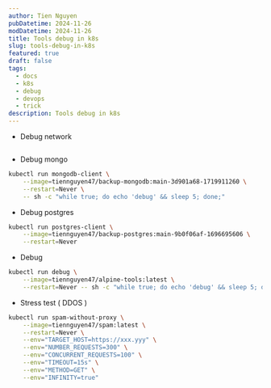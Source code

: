 ```yaml
---
author: Tien Nguyen
pubDatetime: 2024-11-26
modDatetime: 2024-11-26
title: Tools debug in k8s
slug: tools-debug-in-k8s
featured: true
draft: false
tags:
  - docs
  - k8s
  - debug
  - devops
  - trick
description: Tools debug in k8s
---
```

- Debug network
```bash
```
- Debug mongo
```bash
kubectl run mongodb-client \
	--image=tiennguyen47/backup-mongodb:main-3d901a68-1719911260 \
	--restart=Never \
	-- sh -c "while true; do echo 'debug' && sleep 5; done;"
```
- Debug postgres
```bash
kubectl run postgres-client \
	--image=tiennguyen47/backup-postgres:main-9b0f06af-1696695606 \
	--restart=Never
```
- Debug
```bash
kubectl run debug \
	--image=tiennguyen47/alpine-tools:latest \
	--restart=Never -- sh -c "while true; do echo 'debug' && sleep 5; done;"
```
- Stress test ( DDOS )
```bash
kubectl run spam-without-proxy \
	--image=tiennguyen47/spam:latest \
	--restart=Never \
	--env="TARGET_HOST=https://xxx.yyy" \
	--env="NUMBER_REQUESTS=300" \
	--env="CONCURRENT_REQUESTS=100" \
	--env="TIMEOUT=15s" \
	--env="METHOD=GET" \
	--env="INFINITY=true"
```